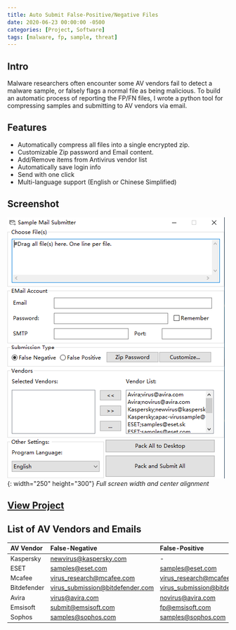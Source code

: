 ```yaml
---
title: Auto Submit False-Positive/Negative Files
date: 2020-06-23 00:00:00 -0500
categories: [Project, Software]
tags: [malware, fp, sample, threat]
---
```



## Intro

Malware researchers often encounter some AV vendors fail to detect a malware sample, or falsely flags a normal file as being malicious. To build an automatic process of reporting the FP/FN files, I wrote a python tool for compressing samples and submitting to AV vendors via email.

## Features

 - Automatically compress all files into a single encrypted zip.
 - Customizable Zip password and Email content.
 - Add/Remove items from Antivirus vendor list
 - Automatically save login info 
 - Send with one click
 - Multi-language support (English or Chinese Simplified)

 ## Screenshot

 ![Desktop View](https://raw.githubusercontent.com/JerryLinLinLin/SampleMailSubmitter/master/screenshot/main_eng.png){: width="250" height="300"}
_Full screen width and center alignment_

## [View Project](https://github.com/JerryLinLinLin/SampleMailSubmitter)

## List of AV Vendors and Emails

| AV Vendor  | False-Negative       |False-Positive |
|:-----------------------------|:-----------------|:--------|
| Kaspersky  | newvirus@kaspersky.com     |- |
| ESET       | samples@eset.com       | samples@eset.com |
| Mcafee | virus_research@mcafee.com | virus_research@mcafee.com   |
| Bitdefender  | virus_submission@bitdefender.com     |virus_submission@bitdefender.com |
| Avira  | virus@avira.com     |novirus@avira.com |
| Emsisoft  | submit@emsisoft.com     |fp@emsisoft.com |
| Sophos  | samples@sophos.com     |samples@sophos.com |
